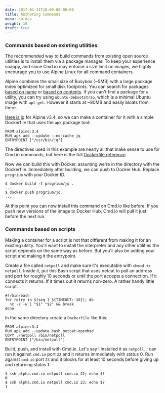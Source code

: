 ```yaml
---
date: 2017-01-31T18:00:00-06:00
title: Authoring Commands
menu: guides
weight: 10
draft: true
---
```




### Commands based on existing utilities

The recommended way to build commands from existing open source utilities is to
install them via a package manager. To keep your experience snappy, and since
Cmd.io may enforce a size limit on images, we highly encourage you to use Alpine
Linux for all command containers.

Alpine combines the small size of Busybox  (~5MB) with a large package index
optimized for small disk footprints. You can search for packages [based on
name](http://pkgs.alpinelinux.org/packages) or [based on
contents](http://pkgs.alpinelinux.org/contents). If you can't find a package for
a utility, you can try using `ubuntu-debootstrap`, which is a minimal Ubuntu
image with `apt-get`. However it starts at ~90MB and easily bloats from there.

[Here is jq](http://pkgs.alpinelinux.org/package/v3.4/main/x86_64/jq) for Alpine
v3.4, so we can make a container for it with a simple Dockerfile that uses the
`apk` package tool:

```
FROM alpine:3.4
RUN apk add --update --no-cache jq
ENTRYPOINT ["/usr/bin/jq"]
```

The directives used in this example are nearly all that make sense to use for
Cmd.io commands, but here is the full [Dockerfile
reference](https://docs.docker.com/engine/reference/builder/).

Now we can build this with Docker, assuming we're in the directory with the
Dockerfile. Immediately after building, we can push to Docker Hub. Replace
`progrium` with your Docker ID.

```
$ docker build -t progrium/jq .
...
$ docker push progrium/jq
...
```

At this point you can now install this command on Cmd.io like before. If you
push new versions of the image to Docker Hub, Cmd.io will pull it just before
the next run.

### Commands based on scripts

Making a container for a script is not that different from making it for an
existing utility. You'll want to install the interpreter and any other utilities
the script depends on the same way as before. But you'll also be adding your
script and making it the entrypoint.

Create a file called `netpoll` and make sure it's executable with `chmod +x
netpoll`. Inside it, put this Bash script that uses netcat to poll an address
and port for roughly 10 seconds or until the port accepts a connection. If it
connects it returns. If it times out it returns non-zero. A rather handy little
script.

```
#!/bin/bash
for retry in $(seq 1 ${TIMEOUT:-10}); do
  nc -z -w 1 "$1" "$2" && break
done
```

In the same directory create a `Dockerfile` like this:

```
FROM alpine:3.4
RUN apk add --update bash netcat-openbsd
COPY ./netpoll /bin/netpoll
ENTRYPOINT ["/bin/netpoll"]
```

Build, push, and install with Cmd.io. Let's say I installed it as `netpoll`. I
can run it against `cmd.io` port `22` and it returns immediately with status 0.
Run against `cmd.io` port `23` and it blocks for at least 10 seconds before
giving up and returning status 1.

```
$ ssh alpha.cmd.io netpoll cmd.io 22; echo $?
0
$ ssh alpha.cmd.io netpoll cmd.io 23; echo $?
1
```
